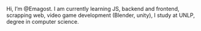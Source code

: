 Hi, I’m @Emagost. 
I am currently learning JS, backend and frontend, scrapping web, video game development (Blender, unity), I study at UNLP, degree in computer science.
